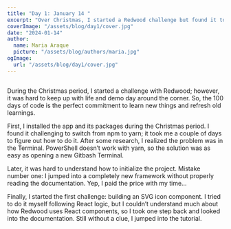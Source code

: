```yaml
---
title: "Day 1: January 14 "
excerpt: "Over Christmas, I started a Redwood challenge but found it tough amidst life and demo day approaching. Opting for the 100 days of code, I faced hurdles switching from npm to yarn and initializing the project due to incomplete documentation review. The initial challenge of building an SVG icon component prompted a return to documentation and tutorials for better understanding of Redwood's React components. "
coverImage: "/assets/blog/day1/cover.jpg"
date: "2024-01-14"
author:
  name: Maria Araque
  picture: "/assets/blog/authors/maria.jpg"
ogImage:
  url: "/assets/blog/day1/cover.jpg"
---
```


##  
During the Christmas period, I started a challenge with Redwood; however, it was hard to keep up with life and demo day around the corner. So, the 100 days of code is the perfect commitment to learn new things and refresh old learnings.

First, I installed the app and its packages during the Christmas period. I found it challenging to switch from npm to yarn; it took me a couple of days to figure out how to do it. After some research, I realized the problem was in the Terminal. PowerShell doesn’t work with yarn, so the solution was as easy as opening a new Gitbash Terminal.

Later, it was hard to understand how to initialize the project. Mistake number one: I jumped into a completely new framework without properly reading the documentation. Yep, I paid the price with my time…

Finally, I started the first challenge: building an SVG icon component. I tried to do it myself following React logic, but I couldn’t understand much about how Redwood uses React components, so I took one step back and looked into the documentation. Still without a clue, I jumped into the tutorial.
